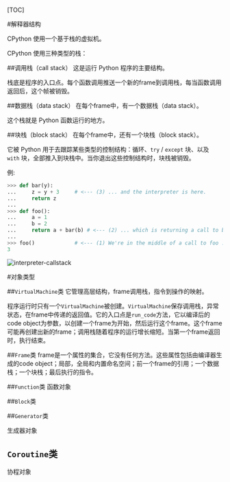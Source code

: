 [TOC]

#解释器结构

CPython 使用一个基于栈的虚拟机。

CPython 使用三种类型的栈：

##调用栈（call stack）
这是运行 Python 程序的主要结构。

栈底是程序的入口点。每个函数调用推送一个新的frame到调用栈，每当函数调用返回后，这个帧被销毁。

##数据栈（data stack）
在每个frame中，有一个数据栈（data stack）。

这个栈就是 Python 函数运行的地方。

##块栈（block stack）
在每个frame中，还有一个块栈（block stack）。

它被 Python 用于去跟踪某些类型的控制结构：循环、`try` / `except` 块、以及 `with` 块，全部推入到块栈中。当你退出这些控制结构时，块栈被销毁。

例:

```python
>>> def bar(y):
...     z = y + 3     # <--- (3) ... and the interpreter is here.
...     return z
...
>>> def foo():
...     a = 1
...     b = 2
...     return a + bar(b) # <--- (2) ... which is returning a call to bar ...
...
>>> foo()             # <--- (1) We're in the middle of a call to foo ...
3
```

![interpreter-callstack](/Users/hdc/Documents/learning/code/byterun/原理/interpreter-callstack.png)



#对象类型

##`VirtualMachine`类
它管理高层结构，frame调用栈，指令到操作的映射。

程序运行时只有一个`VirtualMachine`被创建。`VirtualMachine`保存调用栈，异常状态，在frame中传递的返回值。它的入口点是`run_code`方法，它以编译后的code object为参数，以创建一个frame为开始，然后运行这个frame。这个frame可能再创建出新的frame；调用栈随着程序的运行增长缩短。当第一个frame返回时，执行结束。

##`Frame`类
frame是一个属性的集合，它没有任何方法。这些属性包括由编译器生成的code object；局部，全局和内置命名空间；前一个frame的引用；一个数据栈；一个块栈；最后执行的指令。

##`Function`类
函数对象

##`Block`类


##`Generator`类

生成器对象

## `Coroutine`类

协程对象
